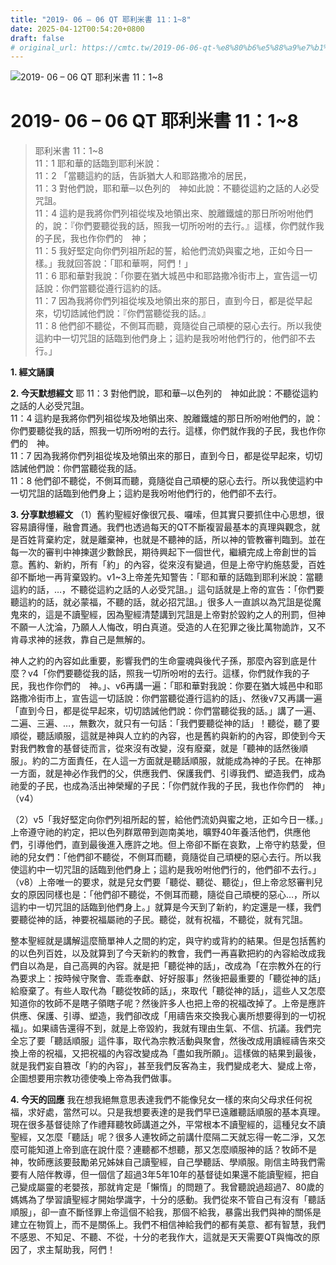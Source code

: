 ```yaml
---
title: "2019- 06 – 06 QT 耶利米書 11：1~8"
date: 2025-04-12T00:54:20+0800
draft: false
# original_url: https://cmtc.tw/2019-06-06-qt-%e8%80%b6%e5%88%a9%e7%b1%b3%e6%9b%b8-11%ef%bc%9a18
---
```


![2019- 06 – 06 QT 耶利米書 11：1\~8](/images/qt.jpg   "2019- 06 – 06 QT 耶利米書 11：1\~8")

# 2019- 06 – 06 QT 耶利米書 11：1\~8

> 耶利米書 11：1\~8  
> 11：1 耶和華的話臨到耶利米說：  
> 11：2 「當聽這約的話，告訴猶大人和耶路撒冷的居民，  
> 11：3 對他們說，耶和華─以色列的　神如此說：不聽從這約之話的人必受咒詛。  
> 11：4 這約是我將你們列祖從埃及地領出來、脫離鐵爐的那日所吩咐他們的，說：『你們要聽從我的話，照我一切所吩咐的去行。』這樣，你們就作我的子民，我也作你們的　神；  
> 11：5 我好堅定向你們列祖所起的誓，給他們流奶與蜜之地，正如今日一樣。」我就回答說：「耶和華啊，阿們！」  
> 11：6 耶和華對我說：「你要在猶大城邑中和耶路撒冷街市上，宣告這一切話說：你們當聽從遵行這約的話。  
> 11：7 因為我將你們列祖從埃及地領出來的那日，直到今日，都是從早起來，切切誥誡他們說：『你們當聽從我的話。』  
> 11：8 他們卻不聽從，不側耳而聽，竟隨從自己頑梗的惡心去行。所以我使這約中一切咒詛的話臨到他們身上；這約是我吩咐他們行的，他們卻不去行。」

**1. 經文誦讀**

**2.  今天默想經文**
耶 11：3 對他們說，耶和華─以色列的　神如此說：不聽從這約之話的人必受咒詛。  
11：4 這約是我將你們列祖從埃及地領出來、脫離鐵爐的那日所吩咐他們的，說：你們要聽從我的話，照我一切所吩咐的去行。這樣，你們就作我的子民，我也作你們的　神。  
11：7 因為我將你們列祖從埃及地領出來的那日，直到今日，都是從早起來，切切誥誡他們說：你們當聽從我的話。  
11：8 他們卻不聽從，不側耳而聽，竟隨從自己頑梗的惡心去行。所以我使這約中一切咒詛的話臨到他們身上；這約是我吩咐他們行的，他們卻不去行。

**3. 分享默想經文**
（1）舊約聖經好像很冗長、囉嗦，但其實只要抓住中心思想，很容易讀得懂，融會貫通。我們也透過每天的QT不斷複習最基本的真理與觀念，就是百姓背棄約定，就是離棄神，也就是不聽神的話，所以神的管教審判臨到。並在每一次的審判中神揀選少數餘民，期待興起下一個世代，繼續完成上帝創世的旨意。舊約、新約，所有「約」的內容，從來沒有變過，但是上帝守約施慈愛，百姓卻不斷地一再背棄毀約。v1\~3上帝差先知警告：「耶和華的話臨到耶利米說：當聽這約的話，…，不聽從這約之話的人必受咒詛。」這句話就是上帝的宣告：「你們要聽這約的話，就必蒙福，不聽的話，就必招咒詛。」很多人一直誤以為咒詛是從魔鬼來的，這是不讀聖經，因為聖經清楚講到咒詛是上帝對於毀約之人的刑罰，但神不願一人沈淪，乃願人人悔改，明白真道。受造的人在犯罪之後比萬物詭詐，又不肯尋求神的拯救，靠自己是無解的。

神人之約的內容如此重要，影響我們的生命靈魂與後代子孫，那麼內容到底是什麼？v4「你們要聽從我的話，照我一切所吩咐的去行。這樣，你們就作我的子民，我也作你們的　神。」、v6再講一遍：「耶和華對我說：你要在猶大城邑中和耶路撒冷街市上，宣告這一切話說：你們當聽從遵行這約的話」、然後v7又再講一遍「直到今日，都是從早起來，切切誥誡他們說：你們當聽從我的話。」講了一遍、二遍、三遍、…，無數次，就只有一句話：「我們要聽從神的話」！聽從，聽了要順從，聽話順服，這就是神與人立約的內容，也是舊約與新約的內容，即使到今天對我們教會的基督徒而言，從來沒有改變，沒有廢棄，就是「聽神的話然後順服」。約的二方面責任，在人這一方面就是聽話順服，就能成為神的子民。在神那一方面，就是神必作我們的父，供應我們、保護我們、引導我們、塑造我們，成為祂愛的子民，也成為活出神榮耀的子民：「你們就作我的子民，我也作你們的　神」（v4）

（2）v5「我好堅定向你們列祖所起的誓，給他們流奶與蜜之地，正如今日一樣。」上帝遵守祂的約定，把以色列群眾帶到迦南美地，曠野40年養活他們，供應他們，引導他們，直到最後進入應許之地。但上帝卻不斷在哀歎，上帝守約慈愛，但祂的兒女們：「他們卻不聽從，不側耳而聽，竟隨從自己頑梗的惡心去行。所以我使這約中一切咒詛的話臨到他們身上；這約是我吩咐他們行的，他們卻不去行。」（v8）上帝唯一的要求，就是兒女們要「聽從、聽從、聽從」，但上帝忿怒審判兒女的原因同樣也是：「他們卻不聽從，不側耳而聽，隨從自己頑梗的惡心…，所以這約中一切咒詛的話臨到他們身上。」就算是今天到了新約，約定還是一樣，我們要聽從神的話，神要祝福屬祂的子民。聽從，就有祝福，不聽從，就有咒詛。

整本聖經就是講解這麼簡單神人之間的約定，與守約或背約的結果。但是包括舊約的以色列百姓，以及就算到了今天新約的教會，我們一再喜歡把約的內容給改成我們自以為是，自己高興的內容。就是把「聽從神的話」，改成為「在宗教外在的行為要求上：按時候守聚會、乖乖奉獻、好好服事」然後把最重要的「聽從神的話」給廢棄了。有些人取代為「聽從牧師的話」，來取代「聽從神的話」，這些人又怎麼知道你的牧師不是瞎子領瞎子呢？然後許多人也把上帝的祝福改掉了。上帝是應許供應、保護、引導、塑造，我們卻改成「用禱告來交換我心裏所想要得到的一切祝福」。如果禱告還得不到，就是上帝毀約，我就有理由生氣、不信、抗議。我們完全忘了要「聽話順服」這件事，取代為宗教活動與聚會，然後改成用讀經禱告來交換上帝的祝福，又把祝福的內容改變成為「盡如我所願」。這樣做的結果到最後，就是我們妄自篡改「約的內容」，甚至我們反客為主，我們變成老大、變成上帝，企圖想要用宗教功德使喚上帝為我們做事。

**4. 今天的回應**
我在想我絕無意思表達我們不能像兒女一樣的來向父母求任何祝福，求好處，當然可以。只是我想要表達的是我們早已遠離聽話順服的基本真理。現在很多基督徒除了作禮拜聽牧師講道之外，平常根本不讀聖經的，這種兒女不讀聖經，又怎麼「聽話」呢？很多人連牧師之前講什麼隔二天就忘得一乾二淨，又怎麼可能知道上帝到底在說什麼？連聽都不想聽，那又怎麼順服神的話？牧師不是神，牧師應該要鼓勵弟兄姊妹自己讀聖經，自己學聽話、學順服。剛信主時我們需要有人陪伴教導，但一個信了超過3年5年10年的基督徒如果還不能讀聖經，把自己變成屬靈的老嬰孩，那就肯定是「懶惰」的問題了。我曾聽說過超過7、80歲的媽媽為了學習讀聖經才開始學識字，十分的感動。我們從來不管自己有沒有「聽話順服」，卻一直不斷怪罪上帝這個不給我，那個不給我，暴露出我們與神的關係是建立在物質上，而不是關係上。我們不相信神給我們的都有美意、都有智慧，我們不感恩、不知足、不聽、不從，十分的老我作大，這就是天天需要QT與悔改的原因了，求主幫助我，阿們！
